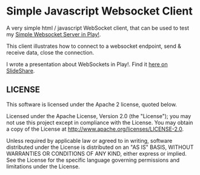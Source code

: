 # Simple Javascript Websocket Client

A very simple html / javascript WebSocket client, that can be used to test my [Simple Websocket Server in Play!](https://github.com/ticofab/simple-play-websocket-server).

This client illustrates how to connect to a websocket endpoint, send & receive data, close the connection.

I wrote a presentation about WebSockets in Play!. Find it [here on SlideShare](http://www.slideshare.net/FabioTiriticco/websocket-wiith-scala-and-play-framework).

## LICENSE

This software is licensed under the Apache 2 license, quoted below.

Licensed under the Apache License, Version 2.0 (the "License"); you may not use this project except in compliance with
the License. You may obtain a copy of the License at http://www.apache.org/licenses/LICENSE-2.0.

Unless required by applicable law or agreed to in writing, software distributed under the License is distributed on an
"AS IS" BASIS, WITHOUT WARRANTIES OR CONDITIONS OF ANY KIND, either express or implied. See the License for the specific
language governing permissions and limitations under the License.


